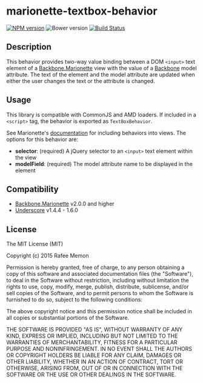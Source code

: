 marionette-textbox-behavior
===========================

[![NPM version](https://img.shields.io/npm/v/marionette-textbox-behavior.svg)](https://www.npmjs.org/package/marionette-textbox-behavior)
![Bower version](https://img.shields.io/bower/v/marionette-textbox-behavior.svg)
[![Build Status](https://travis-ci.org/rafeememon/marionette-textbox-behavior.svg)](https://travis-ci.org/rafeememon/marionette-textbox-behavior)

## Description

This behavior provides two-way value binding between a DOM `<input>` text element of a [Backbone.Marionette](http://marionettejs.com/) view with the value of a [Backbone](http://backbonejs.org/) model attribute. The text of the element and the model attribute are updated when either the user changes the text or the attribute is changed.

## Usage

This library is compatible with CommonJS and AMD loaders. If included in a `<script>` tag, the behavior is exported as `TextBoxBehavior`.

See Marionette's [documentation](http://marionettejs.com/docs/marionette.behaviors.html) for including behaviors into views. The options for this behavior are:

- **selector**: (required) A jQuery selector to an `<input>` text element within the view
- **modelField**: (required) The model attribute name to be displayed in the element

## Compatibility

- [Backbone.Marionette](http://marionettejs.com/) v2.0.0 and higher
- [Underscore](http://underscorejs.org/) v1.4.4 - 1.6.0

## License

The MIT License (MIT)

Copyright (c) 2015 Rafee Memon

Permission is hereby granted, free of charge, to any person obtaining a copy
of this software and associated documentation files (the "Software"), to deal
in the Software without restriction, including without limitation the rights
to use, copy, modify, merge, publish, distribute, sublicense, and/or sell
copies of the Software, and to permit persons to whom the Software is
furnished to do so, subject to the following conditions:

The above copyright notice and this permission notice shall be included in all
copies or substantial portions of the Software.

THE SOFTWARE IS PROVIDED "AS IS", WITHOUT WARRANTY OF ANY KIND, EXPRESS OR
IMPLIED, INCLUDING BUT NOT LIMITED TO THE WARRANTIES OF MERCHANTABILITY,
FITNESS FOR A PARTICULAR PURPOSE AND NONINFRINGEMENT. IN NO EVENT SHALL THE
AUTHORS OR COPYRIGHT HOLDERS BE LIABLE FOR ANY CLAIM, DAMAGES OR OTHER
LIABILITY, WHETHER IN AN ACTION OF CONTRACT, TORT OR OTHERWISE, ARISING FROM,
OUT OF OR IN CONNECTION WITH THE SOFTWARE OR THE USE OR OTHER DEALINGS IN THE
SOFTWARE.
